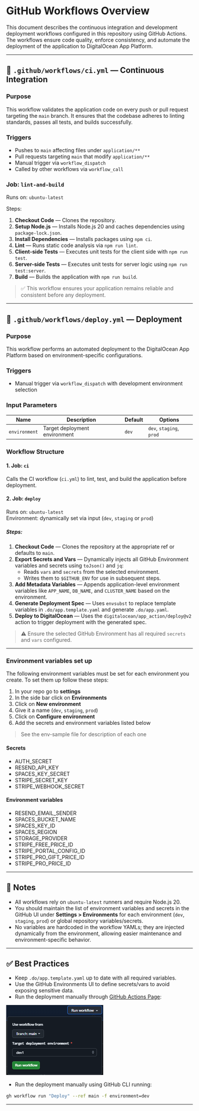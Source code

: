 # GitHub Workflows Overview

This document describes the continuous integration and development deployment workflows configured in this repository using GitHub Actions. The workflows ensure code quality, enforce consistency, and automate the deployment of the application to DigitalOcean App Platform.

---

## 🧪 `.github/workflows/ci.yml` — Continuous Integration

### Purpose

This workflow validates the application code on every push or pull request targeting the `main` branch. It ensures that the codebase adheres to linting standards, passes all tests, and builds successfully.

### Triggers

- Pushes to `main` affecting files under `application/**`
- Pull requests targeting `main` that modify `application/**`
- Manual trigger via `workflow_dispatch`
- Called by other workflows via `workflow_call`

### Job: `lint-and-build`

Runs on: `ubuntu-latest`

Steps:

1. **Checkout Code** — Clones the repository.
2. **Setup Node.js** — Installs Node.js 20 and caches dependencies using `package-lock.json`.
3. **Install Dependencies** — Installs packages using `npm ci`.
4. **Lint** — Runs static code analysis via `npm run lint`.
5. **Client-side Tests** — Executes unit tests for the client side with `npm run test`.
6. **Server-side Tests** — Executes unit tests for server logic using `npm run test:server`.
7. **Build** — Builds the application with `npm run build`.

> ✅ This workflow ensures your application remains reliable and consistent before any deployment.

---

## 🚀 `.github/workflows/deploy.yml` — Deployment

### Purpose

This workflow performs an automated deployment to the DigitalOcean App Platform based on environment-specific configurations.

### Triggers

- Manual trigger via `workflow_dispatch` with development environment selection

### Input Parameters

| Name          | Description                   | Default | Options                  |
| ------------- | ----------------------------- | ------- | ------------------------ |
| `environment` | Target deployment environment | `dev`   | `dev`, `staging`, `prod` |

### Workflow Structure

#### 1. Job: `ci`

Calls the CI workflow (`ci.yml`) to lint, test, and build the application before deployment.

#### 2. Job: `deploy`

Runs on: `ubuntu-latest`  
Environment: dynamically set via input (`dev`, `staging` or `prod`)

##### Steps:

1. **Checkout Code** — Clones the repository at the appropriate ref or defaults to `main`.
2. **Export Secrets and Vars** — Dynamically injects all GitHub Environment variables and secrets using `toJson()` and `jq`:
   - Reads `vars` and `secrets` from the selected environment.
   - Writes them to `$GITHUB_ENV` for use in subsequent steps.
3. **Add Metadata Variables** — Appends application-level environment variables like `APP_NAME`, `DB_NAME`, and `CLUSTER_NAME` based on the environment.
4. **Generate Deployment Spec** — Uses `envsubst` to replace template variables in `.do/app.template.yaml` and generate `.do/app.yaml`.
5. **Deploy to DigitalOcean** — Uses the `digitalocean/app_action/deploy@v2` action to trigger deployment with the generated spec.

> ⚠️ Ensure the selected GitHub Environment has all required `secrets` and `vars` configured.

---

### Environment variables set up

The following environment variables must be set for each environment you create. To set them up follow these steps:

1. In your repo go to **settings**
2. In the side bar click on **Environments**
3. Click on **New environment**
4. Give it a name (`dev`, `staging`, `prod`)
5. Click on **Configure environment**
6. Add the secrets and environment variables listed below

> See the env-sample file for description of each one

#### Secrets

- AUTH_SECRET
- RESEND_API_KEY
- SPACES_KEY_SECRET
- STRIPE_SECRET_KEY
- STRIPE_WEBHOOK_SECRET

#### Environment variables

- RESEND_EMAIL_SENDER
- SPACES_BUCKET_NAME
- SPACES_KEY_ID
- SPACES_REGION
- STORAGE_PROVIDER
- STRIPE_FREE_PRICE_ID
- STRIPE_PORTAL_CONFIG_ID
- STRIPE_PRO_GIFT_PRICE_ID
- STRIPE_PRO_PRICE_ID

---

## 📌 Notes

- All workflows rely on `ubuntu-latest` runners and require Node.js 20.
- You should maintain the list of environment variables and secrets in the GitHub UI under **Settings > Environments** for each environment (`dev`, `staging`, `prod`) or global repository variables/secrets.
- No variables are hardcoded in the workflow YAMLs; they are injected dynamically from the environment, allowing easier maintenance and environment-specific behavior.

---

## ✅ Best Practices

- Keep `.do/app.template.yaml` up to date with all required variables.
- Use the GitHub Environments UI to define secrets/vars to avoid exposing sensitive data.
- Run the deployment manually through [GitHub Actions Page](https://github.com/do-yard/do-starter-kit/actions/workflows/deploy.yml):

![alt text](images/workflow-trigger.png)

- Run the deployment manually using GitHub CLI running:

```bash
gh workflow run "Deploy" --ref main -f environment=dev
```

---
